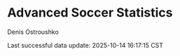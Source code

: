 # Advanced Soccer Statistics
Denis Ostroushko

<!-- gfm -->

Last successful data update: 2025-10-14 16:17:15 CST
